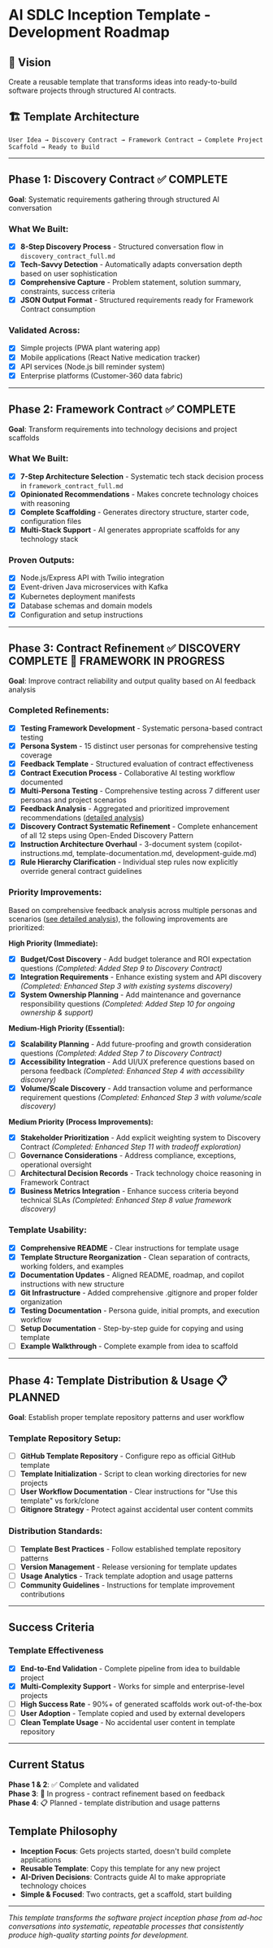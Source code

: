 # AI SDLC Inception Template - Development Roadmap

## 🎯 Vision

Create a reusable template that transforms ideas into ready-to-build software projects through structured AI contracts.

## 🏗️ Template Architecture

```
User Idea → Discovery Contract → Framework Contract → Complete Project Scaffold → Ready to Build
```

---

## Phase 1: Discovery Contract ✅ **COMPLETE**

**Goal**: Systematic requirements gathering through structured AI conversation

### What We Built:

- [x] **8-Step Discovery Process** - Structured conversation flow in `discovery_contract_full.md`
- [x] **Tech-Savvy Detection** - Automatically adapts conversation depth based on user sophistication
- [x] **Comprehensive Capture** - Problem statement, solution summary, constraints, success criteria
- [x] **JSON Output Format** - Structured requirements ready for Framework Contract consumption

### Validated Across:

- [x] Simple projects (PWA plant watering app)
- [x] Mobile applications (React Native medication tracker)
- [x] API services (Node.js bill reminder system)
- [x] Enterprise platforms (Customer-360 data fabric)

---

## Phase 2: Framework Contract ✅ **COMPLETE**

**Goal**: Transform requirements into technology decisions and project scaffolds

### What We Built:

- [x] **7-Step Architecture Selection** - Systematic tech stack decision process in `framework_contract_full.md`
- [x] **Opinionated Recommendations** - Makes concrete technology choices with reasoning
- [x] **Complete Scaffolding** - Generates directory structure, starter code, configuration files
- [x] **Multi-Stack Support** - AI generates appropriate scaffolds for any technology stack

### Proven Outputs:

- [x] Node.js/Express API with Twilio integration
- [x] Event-driven Java microservices with Kafka
- [x] Kubernetes deployment manifests
- [x] Database schemas and domain models
- [x] Configuration and setup instructions

---

## Phase 3: Contract Refinement ✅ **DISCOVERY COMPLETE** 🚧 **FRAMEWORK IN PROGRESS**

**Goal**: Improve contract reliability and output quality based on AI feedback analysis

### Completed Refinements:

- [x] **Testing Framework Development** - Systematic persona-based contract testing
- [x] **Persona System** - 15 distinct user personas for comprehensive testing coverage
- [x] **Feedback Template** - Structured evaluation of contract effectiveness
- [x] **Contract Execution Process** - Collaborative AI testing workflow documented
- [x] **Multi-Persona Testing** - Comprehensive testing across 7 different user personas and project scenarios
- [x] **Feedback Analysis** - Aggregated and prioritized improvement recommendations ([detailed analysis](FEEDBACK_ANALYSIS.md))
- [x] **Discovery Contract Systematic Refinement** - Complete enhancement of all 12 steps using Open-Ended Discovery Pattern
- [x] **Instruction Architecture Overhaul** - 3-document system (copilot-instructions.md, template-documentation.md, development-guide.md)
- [x] **Rule Hierarchy Clarification** - Individual step rules now explicitly override general contract guidelines

### Priority Improvements:

Based on comprehensive feedback analysis across multiple personas and scenarios ([see detailed analysis](FEEDBACK_ANALYSIS.md)), the following improvements are prioritized:

**High Priority (Immediate):**

- [x] **Budget/Cost Discovery** - Add budget tolerance and ROI expectation questions _(Completed: Added Step 9 to Discovery Contract)_
- [x] **Integration Requirements** - Enhance existing system and API discovery _(Completed: Enhanced Step 3 with existing systems discovery)_
- [x] **System Ownership Planning** - Add maintenance and governance responsibility questions _(Completed: Added Step 10 for ongoing ownership & support)_

**Medium-High Priority (Essential):**

- [x] **Scalability Planning** - Add future-proofing and growth consideration questions _(Completed: Added Step 7 to Discovery Contract)_
- [x] **Accessibility Integration** - Add UI/UX preference questions based on persona feedback _(Completed: Enhanced Step 4 with accessibility discovery)_
- [x] **Volume/Scale Discovery** - Add transaction volume and performance requirement questions _(Completed: Enhanced Step 3 with volume/scale discovery)_

**Medium Priority (Process Improvements):**

- [x] **Stakeholder Prioritization** - Add explicit weighting system to Discovery Contract _(Completed: Enhanced Step 11 with tradeoff exploration)_
- [ ] **Governance Considerations** - Address compliance, exceptions, operational oversight
- [ ] **Architectural Decision Records** - Track technology choice reasoning in Framework Contract
- [x] **Business Metrics Integration** - Enhance success criteria beyond technical SLAs _(Completed: Enhanced Step 8 value framework discovery)_

### Template Usability:

- [x] **Comprehensive README** - Clear instructions for template usage
- [x] **Template Structure Reorganization** - Clean separation of contracts, working folders, and examples
- [x] **Documentation Updates** - Aligned README, roadmap, and copilot instructions with new structure
- [x] **Git Infrastructure** - Added comprehensive .gitignore and proper folder organization
- [x] **Testing Documentation** - Persona guide, initial prompts, and execution workflow
- [ ] **Setup Documentation** - Step-by-step guide for copying and using template
- [ ] **Example Walkthrough** - Complete example from idea to scaffold

---

## Phase 4: Template Distribution & Usage 📋 **PLANNED**

**Goal**: Establish proper template repository patterns and user workflow

### Template Repository Setup:

- [ ] **GitHub Template Repository** - Configure repo as official GitHub template
- [ ] **Template Initialization** - Script to clean working directories for new projects
- [ ] **User Workflow Documentation** - Clear instructions for "Use this template" vs fork/clone
- [ ] **Gitignore Strategy** - Protect against accidental user content commits

### Distribution Standards:

- [ ] **Template Best Practices** - Follow established template repository patterns
- [ ] **Version Management** - Release versioning for template updates
- [ ] **Usage Analytics** - Track template adoption and usage patterns
- [ ] **Community Guidelines** - Instructions for template improvement contributions

---

## Success Criteria

### Template Effectiveness

- [x] **End-to-End Validation** - Complete pipeline from idea to buildable project
- [x] **Multi-Complexity Support** - Works for simple and enterprise-level projects
- [ ] **High Success Rate** - 90%+ of generated scaffolds work out-of-the-box
- [ ] **User Adoption** - Template copied and used by external developers
- [ ] **Clean Template Usage** - No accidental user content in template repository

---

## Current Status

**Phase 1 & 2**: ✅ Complete and validated  
**Phase 3**: 🚧 In progress - contract refinement based on feedback  
**Phase 4**: 📋 Planned - template distribution and usage patterns

## Template Philosophy

- **Inception Focus**: Gets projects started, doesn't build complete applications
- **Reusable Template**: Copy this template for any new project
- **AI-Driven Decisions**: Contracts guide AI to make appropriate technology choices
- **Simple & Focused**: Two contracts, get a scaffold, start building

---

_This template transforms the software project inception phase from ad-hoc conversations into systematic, repeatable processes that consistently produce high-quality starting points for development._
